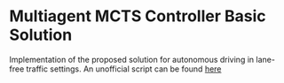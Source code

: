 # Multiagent MCTS Controller Basic Solution
Implementation of the proposed solution for autonomous driving in lane-free traffic settings.
An unofficial script can be found [here](https://www.dropbox.com/s/fdi7roctcx7pn75/master_thesis_pantelis_giankoulidis.pdf?dl=0)
